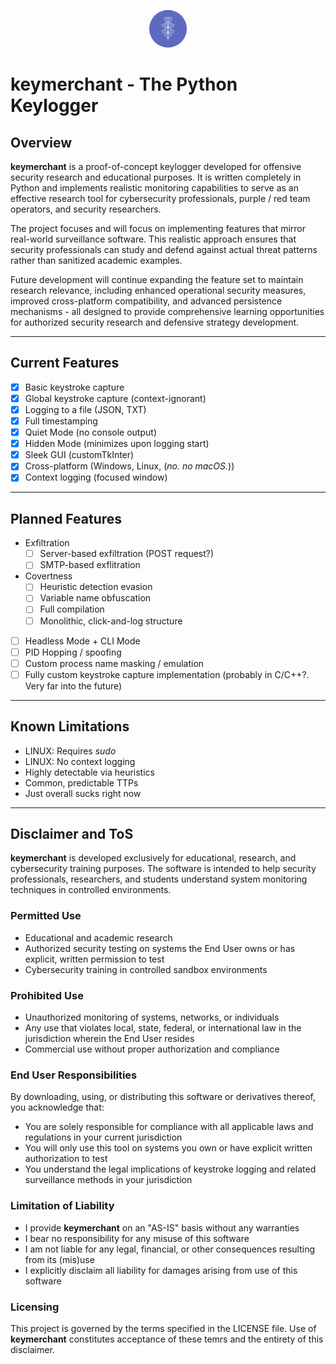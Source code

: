 <p align="center"><picture><img src="/assets/logos/lavender_64x64.png" style="width: 60px; height: 60px;"></picture></p>

# keymerchant - The Python Keylogger

## Overview
**keymerchant** is a proof-of-concept keylogger developed for offensive security research and educational purposes. It is written completely in Python and implements realistic monitoring capabilities to serve as an effective research tool for cybersecurity professionals, purple / red team operators, and security researchers.

The project focuses and will focus on implementing features that mirror real-world surveillance software. This realistic approach ensures that security professionals can study and defend against actual threat patterns rather than sanitized academic examples.

Future development will continue expanding the feature set to maintain research relevance, including enhanced operational security measures, improved cross-platform compatibility, and advanced persistence mechanisms - all designed to provide comprehensive learning opportunities for authorized security research and defensive strategy development.

---

## Current Features
- [X] Basic keystroke capture
- [X] Global keystroke capture (context-ignorant)
- [X] Logging to a file (JSON, TXT)
- [X] Full timestamping
- [X] Quiet Mode (no console output)
- [X] Hidden Mode (minimizes upon logging start)
- [X] Sleek GUI (customTkInter)
- [X] Cross-platform (Windows, Linux, (_no. no macOS._))
- [X] Context logging (focused window)

---

## Planned Features
- Exfiltration
    - [ ] Server-based exfiltration (POST request?)
    - [ ] SMTP-based exflitration
- Covertness
    - [ ] Heuristic detection evasion
    - [ ] Variable name obfuscation
    - [ ] Full compilation
    - [ ] Monolithic, click-and-log structure
- [ ] Headless Mode + CLI Mode
- [ ] PID Hopping / spoofing
- [ ] Custom process name masking / emulation
- [ ] Fully custom keystroke capture implementation (probably in C/C++?. Very far into the future)

---

## Known Limitations
- LINUX: Requires _sudo_
- LINUX: No context logging
- Highly detectable via heuristics
- Common, predictable TTPs
- Just overall sucks right now

---

## Disclaimer and ToS
**keymerchant** is developed exclusively for educational, research, and cybersecurity training purposes. The software is intended to help security professionals, researchers, and students understand system monitoring techniques in controlled environments.

### Permitted Use
- Educational and academic research
- Authorized security testing on systems the End User owns or has explicit, written permission to test
- Cybersecurity training in controlled sandbox environments

### Prohibited Use
- Unauthorized monitoring of systems, networks, or individuals
- Any use that violates local, state, federal, or international law in the jurisdiction wherein the End User resides
- Commercial use without proper authorization and compliance

### End User Responsibilities
By downloading, using, or distributing this software or derivatives thereof, you acknowledge that:
- You are solely responsible for compliance with all applicable laws and regulations in your current jurisdiction
- You will only use this tool on systems you own or have explicit written authorization to test
- You understand the legal implications of keystroke logging and related surveillance methods in your jurisdiction

### Limitation of Liability
- I provide **keymerchant** on an "AS-IS" basis without any warranties
- I bear no responsibility for any misuse of this software
- I am not liable for any legal, financial, or other consequences resulting from its (mis)use
- I explicitly disclaim all liability for damages arising from use of this software

### Licensing
This project is governed by the terms specified in the LICENSE file. Use of **keymerchant** constitutes acceptance of these temrs and the entirety of this disclaimer.